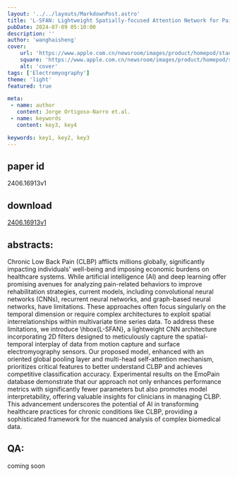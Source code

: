 ```yaml
---
layout: '../../layouts/MarkdownPost.astro'
title: 'L-SFAN: Lightweight Spatially-focused Attention Network for Pain Behavior Detection'
pubDate: 2024-07-09 05:10:00
description: ''
author: 'wanghaisheng'
cover:
    url: 'https://www.apple.com.cn/newsroom/images/product/homepod/standard/Apple-HomePod-hero-230118_big.jpg.large_2x.jpg'
    square: 'https://www.apple.com.cn/newsroom/images/product/homepod/standard/Apple-HomePod-hero-230118_big.jpg.large_2x.jpg'
    alt: 'cover'
tags: ['Electromyography'] 
theme: 'light'
featured: true

meta:
 - name: author
   content: Jorge Ortigoso-Narro et.al.
 - name: keywords
   content: key3, key4

keywords: key1, key2, key3
---
```


## paper id
2406.16913v1
## download
[2406.16913v1](http://arxiv.org/abs/2406.16913v1)
## abstracts:
Chronic Low Back Pain (CLBP) afflicts millions globally, significantly impacting individuals' well-being and imposing economic burdens on healthcare systems. While artificial intelligence (AI) and deep learning offer promising avenues for analyzing pain-related behaviors to improve rehabilitation strategies, current models, including convolutional neural networks (CNNs), recurrent neural networks, and graph-based neural networks, have limitations. These approaches often focus singularly on the temporal dimension or require complex architectures to exploit spatial interrelationships within multivariate time series data. To address these limitations, we introduce \hbox{L-SFAN}, a lightweight CNN architecture incorporating 2D filters designed to meticulously capture the spatial-temporal interplay of data from motion capture and surface electromyography sensors. Our proposed model, enhanced with an oriented global pooling layer and multi-head self-attention mechanism, prioritizes critical features to better understand CLBP and achieves competitive classification accuracy. Experimental results on the EmoPain database demonstrate that our approach not only enhances performance metrics with significantly fewer parameters but also promotes model interpretability, offering valuable insights for clinicians in managing CLBP. This advancement underscores the potential of AI in transforming healthcare practices for chronic conditions like CLBP, providing a sophisticated framework for the nuanced analysis of complex biomedical data.
## QA:
coming soon
